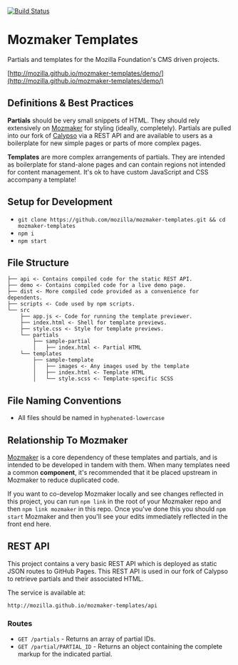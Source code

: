 [![Build Status](https://travis-ci.org/mozilla/mozmaker-templates.svg?branch=master)](https://travis-ci.org/mozilla/mozmaker-templates)

# Mozmaker Templates

Partials and templates for the Mozilla Foundation's CMS driven projects.

[http://mozilla.github.io/mozmaker-templates/demo/](http://mozilla.github.io/mozmaker-templates/demo/)

## Definitions & Best Practices

**Partials** should be very small snippets of HTML. They should rely extensively on [Mozmaker](https://github.com/mozilla/mozmaker) for styling (ideally, completely). Partials are pulled into our fork of [Calypso](https://github.com/mozilla/wp-calypso) via a REST API and are available to users as a boilerplate for new simple pages or parts of more complex pages.

**Templates** are more complex arrangements of partials. They are intended as boilerplate for stand-alone pages and can contain regions not intended for content management. It's ok to have custom JavaScript and CSS accompany a template!

## Setup for Development

- `git clone https://github.com/mozilla/mozmaker-templates.git && cd mozmaker-templates`
- `npm i`
- `npm start`

## File Structure

```
├── api <- Contains compiled code for the static REST API.
├── demo <- Contains compiled code for a live demo page.
├── dist <- More compiled code provided as a convenience for dependents.
├── scripts <- Code used by npm scripts.
└── src
    ├── app.js <- Code for running the template previewer.
    ├── index.html <- Shell for template previews.
    ├── style.css <- Style for template previews.
    └── partials
        ├── sample-partial
        │   ├── index.html <- Partial HTML
    └── templates
        ├── sample-template
        │   ├── images <- Any images used by the template
        │   ├── index.html <- Template HTML
        │   └── style.scss <- Template-specific SCSS
```

## File Naming Conventions

- All files should be named in `hyphenated-lowercase`

## Relationship To Mozmaker

[Mozmaker](http://github.com/mozilla/mozmaker) is a core dependency of these templates and partials, and is intended to be developed in tandem with them. When many templates need a common **component**, it's recommended that it be placed upstream in Mozmaker to reduce duplicated code.

If you want to co-develop Mozmaker locally and see changes reflected in this project, you can run `npm link` in the root of your Mozmaker repo and then `npm link mozmaker` in this repo. Once you've done this you should `npm start` Mozmaker and then you'll see your edits immediately reflected in the front end here.

## REST API

This project contains a very basic REST API which is deployed as static JSON routes to GitHub Pages. This REST API is used in our fork of Calypso to retrieve partials and their associated HTML.

The service is available at:

`http://mozilla.github.io/mozmaker-templates/api`

### Routes

- `GET /partials` - Returns an array of partial IDs.
- `GET /partial/PARTIAL_ID` - Returns an object containing the complete markup for the indicated partial.
